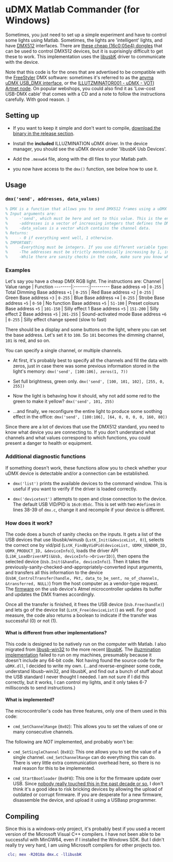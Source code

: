 # uDMX Matlab Commander (for Windows)

Sometimes, you just need to set up a simple experiment and have to control some lights using Matlab. Sometimes, the lights are 'intelligent' lights, and have [DMX512](https://en.wikipedia.org/wiki/DMX512) interfaces. There are [these cheap (16c0:05e4) dongles](https://anyma.ch/research/udmx/) that can be used to control DMX512 devices, but it is suprisingly difficult to get these to work. This implementation uses the [libusbK](https://libusbk.sourceforge.net/UsbK3/examples_8h.html) driver to communicate with the device.

Note that this code is for the ones that are advertised to be compatible with the [FreeStyler](https://www.freestylerdmx.be/) DMX software: sometimes it's referred to as the [anyma uDMX USB_DMX interface](https://anyma.ch/research/udmx/), or the [ILLUTZMINATOR001 - uDMX - VOTI Artnet node](https://www.illutzmination.de/udmx.html?&L=1). On popular webshops, you could also find it as 'Low-cost USB-DMX cable' that comes with a CD and a note to follow the instructions carefully. With good reason. :)

## Setting up

* If you want to keep it simple and don't want to compile, [download the binary in the release section](https://github.com/ha5dzs/udmx-matlab-commander/releases).

* Install the **included** ILLUZMINATION uDMX driver. In the device manager, you should see the uDMX device under 'libusbK Usb Devices'.

* Add the `.mexw64` file, along with the dll files to your Matlab path.

* you now have access to the `dmx()` function, see below how to use it.

## Usage

### `dmx('send', addresses, data_values)`
```Matlab
% DMX is a function that allows you to send DMX512 frames using a uDMX dongle.
% Input arguments are:
%     -'send', which must be here and set to this value. This is the entry point for the mex function.
%     -addresses is a vector of increasing integers that defines the DMX channel range.
%     -data_values is a vector which contains the channel data.
% Returns:
%     - 0 if everything went well, 1 otherwise.
% IMPORTANT:
%     -Everything must be integers. If you use different variable types (i.e. Double), the function will convert them to integers.
%     -The addresses must be strictly monotonically increasing by 1, in a continuous interval: 25:40 is fine, but 23:30 and 34:40 concatenated together is not.
%     -While there are sanity checks in the code, make sure you know what you are doing first. If not, then the function may crash, which in turn crashes Matlab, and your data within it.
```

### Examples

Let's say you have a cheap DMX RGB light. The instructions are:
Channel | Value range | Function
--------|:-------:|---------
Base address `+0` | `0-255` | Total Dimming
Base address `+1` | `0-255` | Red
Base address `+2` | `0-255` | Green
Base address `+3` | `0-255` | Blue
Base address `+4` | `0-255` | Strobe
Base address `+5` | `0-50` | No function
Base address `+5` | `51-100` | Preset colours
Base address `+5` | `101-150` | Silly effect 1
Base address `+5` | `151-200` | Silly effect 2
Base address `+5` | `201-255` | Sound-activated mode
Base address `+6` | `0-255` | Silly effect change speed (slow to fast)

There should be a display and some buttons on the light, where you can set the base address. Let's set it to `100`. So `101` becomes the dimming channel, `101` is red, and so on.

You can specify a single channel, or multiple channels.

* At first, it's probably best to specify all the channels and fill the data with zeros, just in case there was some previous information stored in the light's memory:
`dmx('send', [100:106], zeros(1, 7))`

* Set full brightness, green only.
`dmx('send', [100, 101, 102], [255, 0, 255])`

* Now the light is behaving how it should, why not add some red to the green to make it yellow?
`dmx('send', 101, 255)`

* ...and finally, we reconfigure the entire light to produce some soothing effect in the office:
`dmx('send', [100:106], [64, 0, 0, 0, 0, 160, 80])`

Since there are a lot of devices that use the DMX512 standard, you need to know what device you are connecting to. If you don't understand what channels and what values correspond to which functions, you could present a danger to health or equipment.
### Additional diagnostic functions

If something doesn't work, these functions allow you to check whether your uDMX device is detectable and/or a connection can be established.

* `dmx('list')` prints the available devices to the command window. This is useful if you want to verify if the driver is loaded correctly.

* `dmx('devicetest')` attempts to open and close connection to the device. The default USB VID/PID is `16c0:05dc`. This is set with two `#define`s in lines 38-39 of `dmx.c`, change it and recompile if your device is different.

### How does it work?

The code does a bunch of sanity checks on the inputs. It gets a list of the USB devices that use libusbk/winusb (`LstK_Init(&deviceList, 0)`), selects the correct one by vid/pid (`LstK_FindByVidPid(deviceList, UDMX_VENDOR_ID, UDMX_PRODUCT_ID, &deviceInfo)`), loads the driver API (`LibK_LoadDriverAPI(&Usb, deviceInfo->DriverID)`), then opens the selected device (`Usb.Init(&handle, deviceInfo)`). Then it takes the previously-sanity-checked-and-appropriately-converted input arguments, and transfers all this information to the device (`UsbK_ControlTransfer(handle, Pkt, data_to_be_sent, no_of_channels, &transferred, NULL)`) from the host computer as a vendor-type request. The [firmware](https://github.com/mirdej/udmx/blob/master/firmware/main.c) on the usb device's Atmel microcontroller updates its buffer and updates the DMX frames accordingly.

Once all the transfer is finished, it frees the USB device (`Usb.Free(handle)`) and lets go of the device list (`LstK_Free(deviceList)`) as well. For good measure, the code also returns a boolean to indicate if the transfer was successful (0) or not (1).

#### What is different from other implementations?

This code is designed to be natively run on the computer with Matlab. I also migrated from [libusb-win32](https://sourceforge.net/projects/libusb-win32/) to the more recent [libusbK](https://github.com/mcuee/libusbk). The [illuzmination implementation](https://www.illutzmination.de/udmxdriver.html?&L=1) failed to run on my machines, presumably because it doesn't include any 64-bit code. Not having found the source code for the `uDMX.dll`, I decided to write my own. (...and reverse-engineer some code, understand libusb-win32, and libusbK, and find out a bunch of stuff about the USB standard I never thought I needed. I am not sure if I did this correctly, but it works, I can control my lights, and it only takes 6-7 millisconds to send instructions.)

#### What is implemented?

The microcontroller's code has three features, only one of them used in this code:

* `cmd_SetChannelRange` (`0x02`):
This allows you to set the values of one or many consecutive channels.

The following are *NOT* implemented, and probably won't be:

* `cmd_SetSingleChannel` (`0x01`):
This one allows you to set the value of a single channel. `cmd_SetChannelRange` can do everything this can do. There is very little extra communication overhead here, so there is no real reason for this to be implemented.

* `cmd_StartBootloader` (`0x0F8`):
This one is for the firmware update over USB. Since [nobody really touched this in the past decade or so](https://github.com/mirdej/udmx/blob/master/firmware/main.c), I don't think it's a good idea to risk bricking devices by allowing the upload of outdated or corrupt firmware. If you are desperate for a new firmware, disassemble the device, and upload it using a USBasp programmer.

## Compiling

Since this is a windows-only project, it's probably best if you used a recent version of the Microsoft Visual C++ compilers.
I have not been able to be successful with MinGW64, even if I installed the Windows SDK. But I didn't really try very hard, I am using Microsoft compilers for other projects too.

```Matlab
 clc; mex -R2018a dmx.c -llibusbK
```
